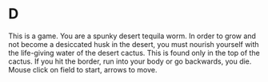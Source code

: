 # D
This is a game.
You are a spunky desert tequila worm. 
In order to grow and not become a desiccated husk in the desert, you must nourish yourself with the life-giving water of the desert cactus. 
This is found only in the top of the cactus. If you hit the border, run into your body or go backwards, you die. 
Mouse click on field to start, arrows to move.
